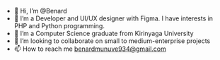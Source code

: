 - 👋 Hi, I’m @Benard
- 👀 I’m  a Developer and UI/UX designer with Figma. I have interests in PHP and Python programming.
- 🌱 I’m a Computer Science graduate from Kirinyaga University
- 💞️ I’m looking to collaborate on small to medium-enterprise projects
- 📫 How to reach me benardmunuve934@gmail.com

<!---
BenardMN/BenardMN is a ✨ special ✨ repository because its `README.md` (this file) appears on your GitHub profile.
You can click the Preview link to take a look at your changes.
--->
